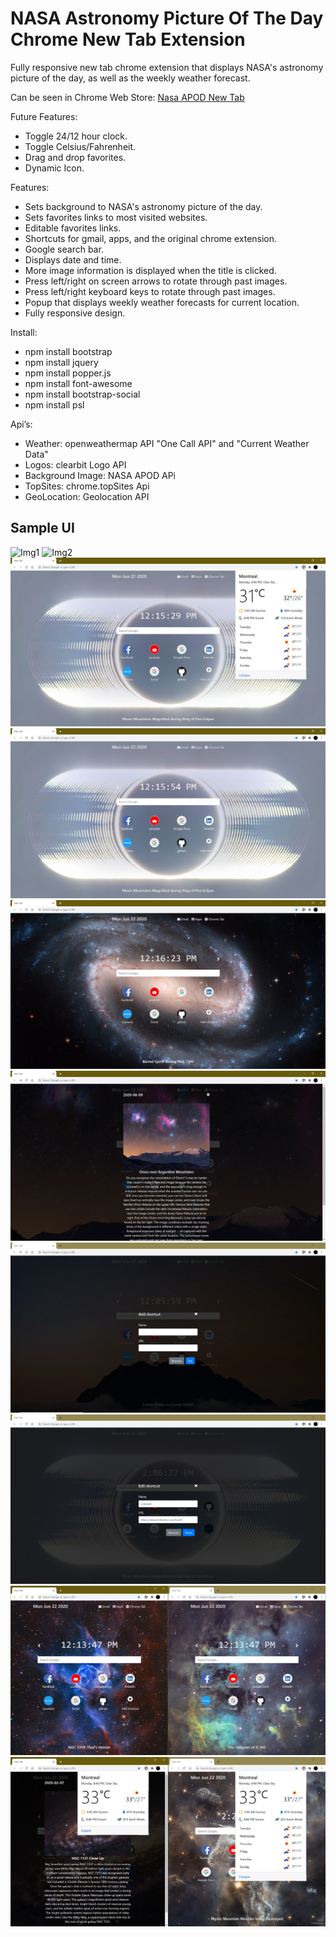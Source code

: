 # NASA Astronomy Picture Of The Day Chrome New Tab Extension
Fully responsive new tab chrome extension that displays NASA's astronomy picture of the day, as well as the weekly weather forecast.

Can be seen in Chrome Web Store: [Nasa APOD New Tab](https://chrome.google.com/webstore/detail/nasa-apod-new-tab/enmokhdndkkdihllmldhdficglebheni/related?hl=en&fbclid=IwAR3TJLyhcGD-QubiRWHpZtsfAt1fapTduzDlZGoS_qwkK7l-JOz4OENS7_k)

Future Features:
- Toggle 24/12 hour clock.
- Toggle Celsius/Fahrenheit.
- Drag and drop favorites.
- Dynamic Icon.

Features:
- Sets background to NASA's astronomy picture of the day.
- Sets favorites links to most visited websites.
- Editable favorites links.
- Shortcuts for gmail, apps, and the original chrome extension.
- Google search bar.
- Displays date and time.
- More image information is displayed when the title is clicked.
- Press left/right on screen arrows to rotate through past images.
- Press left/right keyboard keys to rotate through past images.
- Popup that displays weekly weather forecasts for current location.
- Fully responsive design.

Install:
- npm install bootstrap
- npm install jquery
- npm install popper.js
- npm install font-awesome
- npm install bootstrap-social
- npm install psl

Api’s:
- Weather: openweathermap API "One Call API" and "Current Weather Data"
- Logos: clearbit Logo API
- Background Image: NASA APOD APi
- TopSites: chrome.topSites Api
- GeoLocation: Geolocation API

## Sample UI

![Img1](img/uisample/sample1.png)
![Img2](img/uisample/sample2.png)
![Image1](img/uisample/sample1.JPG)
![Image2](img/uisample/sample2.JPG)
![Image3](img/uisample/sample3.JPG)
![Image4](img/uisample/sample4.JPG)
![Image5](img/uisample/sample5.JPG)
![Image7](img/uisample/sample7.JPG)
![Image6](img/uisample/sample6.JPG)
![Image8](img/uisample/sample8.JPG)